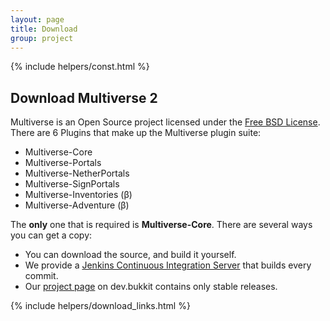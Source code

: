 ```yaml
---
layout: page
title: Download
group: project
---
```

{% include helpers/const.html %}
## Download Multiverse 2

Multiverse is an Open Source project licensed under the [Free BSD License](https://github.com/Multiverse/Multiverse-Core#license). There are 6 Plugins that make up the Multiverse plugin suite:

* Multiverse-Core
* Multiverse-Portals
* Multiverse-NetherPortals
* Multiverse-SignPortals
* Multiverse-Inventories (&beta;)
* Multiverse-Adventure (&beta;)

 The **only** one that is required is **Multiverse-Core**. There are several ways you can get a copy:

* You can download the source, and build it yourself. 
* We provide a [Jenkins Continuous Integration Server](http://ci.onarandombox.com) that builds every commit.
* Our [project page](http://dev.bukkit.org/server-mods/multiverse-core/) on dev.bukkit contains only stable releases.

{% include helpers/download_links.html %}






